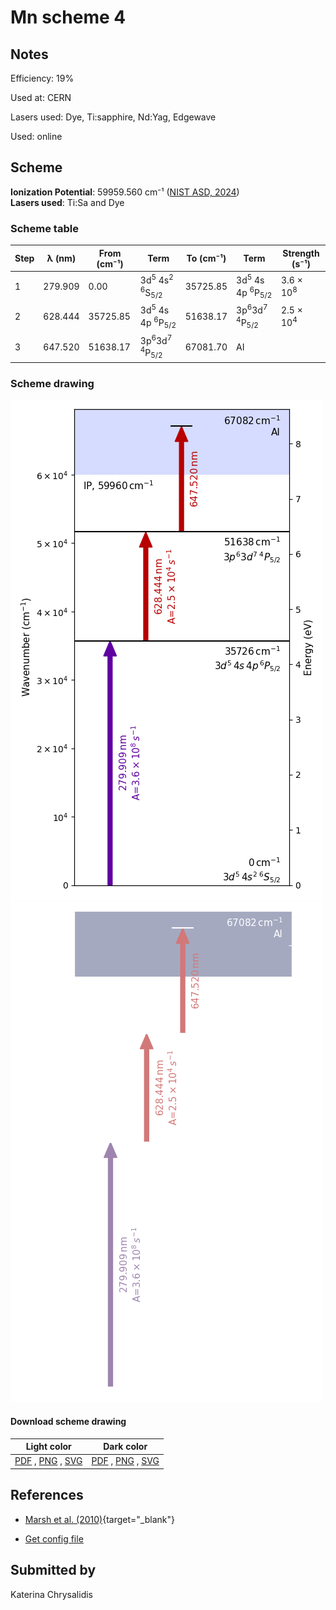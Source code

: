 # Mn scheme 4

## Notes

Efficiency: 19%

Used at: CERN

Lasers used: Dye, Ti:sapphire, Nd:Yag, Edgewave

Used: online





## Scheme

**Ionization Potential**: 59959.560 cm⁻¹ ([NIST ASD, 2024](https://www.nist.gov/pml/atomic-spectra-database))  
**Lasers used**: Ti:Sa and Dye

### Scheme table

| Step | λ (nm)  | From (cm⁻¹) |                           Term                            | To (cm⁻¹) |                           Term                           |    Strength (s⁻¹)    |
| ---- | ------- | ----------- | --------------------------------------------------------- | --------- | -------------------------------------------------------- | -------------------- |
| 1    | 279.909 | 0.00        | 3d<sup>5</sup> 4s<sup>2</sup> <sup>6</sup>S<sub>5/2</sub> | 35725.85  | 3d<sup>5</sup> 4s 4p <sup>6</sup>P<sub>5/2</sub>         | 3.6 × 10<sup>8</sup> |
| 2    | 628.444 | 35725.85    | 3d<sup>5</sup> 4s 4p <sup>6</sup>P<sub>5/2</sub>          | 51638.17  | 3p<sup>6</sup>3d<sup>7</sup> <sup>4</sup>P<sub>5/2</sub> | 2.5 × 10<sup>4</sup> |
| 3    | 647.520 | 51638.17    | 3p<sup>6</sup>3d<sup>7</sup> <sup>4</sup>P<sub>5/2</sub>  | 67081.70  | AI                                                       |                      |


### Scheme drawing

![mn scheme, light mode](mn-004/mn-004-light.png#only-light)
![mn scheme, dark mode](mn-004/mn-004-dark-web.png#only-dark)

#### Download scheme drawing

|                                            Light color                                            |                                           Dark color                                           |
| ------------------------------------------------------------------------------------------------- | ---------------------------------------------------------------------------------------------- |
| [PDF](mn-004/mn-004-light.pdf) , [PNG](mn-004/mn-004-light.png) , [SVG](mn-004/mn-004-light.svg)  | [PDF](mn-004/mn-004-dark.pdf) , [PNG](mn-004/mn-004-dark.png) , [SVG](mn-004/mn-004-dark.svg)  |


## References

  - [Marsh et al. (2010)](https://doi.org/10.1007/s10751-010-0168-5){target="_blank"}

  - [Get config file](https://github.com/RIMS-Code/rims-code.github.io/blob/main/db/mn-004.json)



## Submitted by

Katerina Chrysalidis


